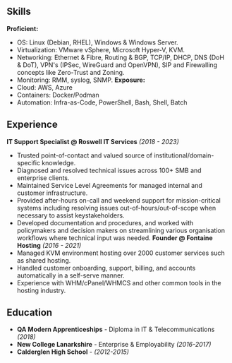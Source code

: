 ## Skills
**Proficient:** 
- OS: Linux (Debian, RHEL), Windows & Windows Server.
- Virtualization: VMware vSphere, Microsoft Hyper-V, KVM.
- Networking: Ethernet & Fibre, Routing & BGP, TCP/IP, DHCP, DNS (DoH & DoT), VPN's (IPSec, WireGuard and OpenVPN), SIP and Firewalling concepts like Zero-Trust and Zoning.
- Monitoring: RMM, syslog, SNMP.
**Exposure:**
- Cloud: AWS, Azure 
- Containers: Docker/Podman
- Automation: Infra-as-Code, PowerShell, Bash, Shell, Batch
## Experience
**IT Support Specialist @ Roswell IT Services** _(2018 - 2023)_
- Trusted point-of-contact and valued source of institutional/domain-specific knowledge.
- Diagnosed and resolved technical issues across 100+ SMB and enterprise clients.
- Maintained Service Level Agreements for managed internal and customer infrastructure.
- Provided after-hours on-call and weekend support for mission-critical systems including resolving issues out-of-hours/out-of-scope when necessary to assist keystakeholders.
- Developed documentation and procedures, and worked with policymakers and decision makers on streamlining various organisation workflows where technical input was needed.
**Founder @ Fontaine Hosting** _(2016 - 2021)_  
- Managed KVM environment hosting over 2000 customer services such as shared hosting.
- Handled customer onboarding, support, billing, and accounts automatically in a self-serve manner.
- Experience with WHM/cPanel/WHMCS and other common tools in the hosting industry.
## Education
- **QA Modern Apprenticeships** - Diploma in IT & Telecommunications _(2018)_ 
- **New College Lanarkshire** - Enterprise & Employability _(2016-2017)_
- **Calderglen High School** - _(2012-2015)_
